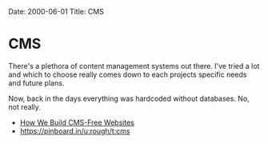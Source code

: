Date: 2000-06-01
Title: CMS

# CMS
There's a plethora of content management systems out there. I've tried a lot and which to choose really comes down to each projects specific needs and future plans.

Now, back in the days everything was hardcoded without databases. No, not really.

- [How We Build CMS-Free Websites](http://developmentseed.org/blog/2012/07/27/build-cms-free-websites/)
- <https://pinboard.in/u:rough/t:cms>